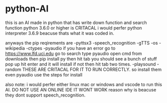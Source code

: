 # python-AI
this is an AI made in python that has write down function and search function
 python 3.6.0 or higher is CRITACAL i would perfer python interpreter 3.6.9 beacuse thats what it was coded in.
 
 anyways the pip reqirements are -pyttsx3 -speech_recognition -gTTS -os -wikipedia -ctypes -pyaudio if you have an error go to https://www.lfd.uci.edu go to search type pyaudio open cmd from downloads then pip install py then hit tab you should see a bunch of stuff pop up hit enter and it will install if not then hit tab two times. -playsound -random
 THESE ARE CRITACAL FOR IT TO RUN CORRECTLY. so install them even pyaudio use the steps for install

also note: i would perfer either linux mac or windows and vscode to run this AI. DO NOT USE AN ONLINE IDE IT WONT WORK reason why is beacuse they dont support speech_recognition.
